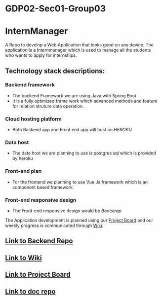 # GDP02-Sec01-Group03
# InternManager
A Repo to develop a  Web Application that looks good on any device. The application is a Internmanager which is used to manage all the students who wants to apply for internships.
## Technology stack descriptions:

### Backend framework 
- The backend Framework we are using Java with Spring Boot
- It is a fully optimized frame work which advanced methods and feature for relation struture data operation.

### Cloud hosting platform 
- Both Backend app and Front end app will host on *HEROKU*
### Data host 
- The data host we are planning to use is postgres sql which is provided by heroku
### Front-end plan 
- For the frontend  we planning to use Vue Js framework which is an component based framework
### Front-end responsive design 
- The Front-end responsive design would be *Bootstrap*

The Application development is planned using our [Project Board](https://github.com/vallapurapuramu/GDP02-Sec01-Group03-InternManager/projects/1?add_cards_query=is%3Aopen) and our weekly progress is communicated through [Wiki](https://github.com/vallapurapuramu/GDP02-Sec01-Group03-InternManager/wiki).

 ## [Link to Backend Repo](https://github.com/vallapurapuramu/intermanager-backend.git)
 ## [Link to Wiki](https://github.com/vallapurapuramu/GDP02-Sec01-Group03-InternManager/wiki)
 ## [Link to Project Board](https://github.com/vallapurapuramu/GDP02-Sec01-Group03-InternManager/projects/1?add_cards_query=is%3Aopen)
 ## [Link to doc repo](https://vallapurapuramu.github.io/Intermanager-doc/)
